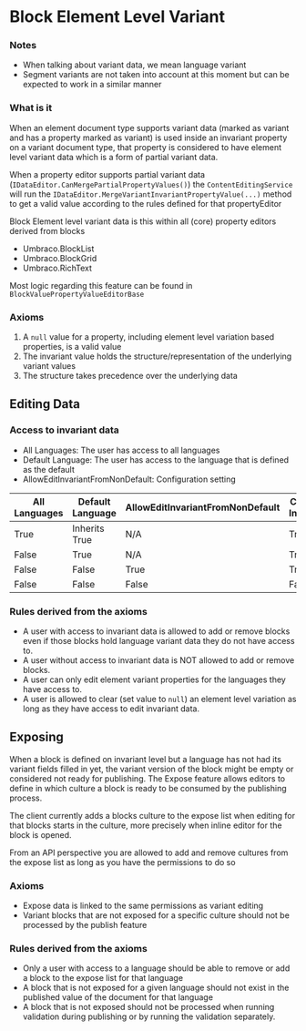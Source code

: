 # Block Element Level Variant

### Notes
- When talking about variant data, we mean language variant
- Segment variants are not taken into account at this moment but can be expected to work in a similar manner

### What is it
When an element document type supports variant data (marked as variant and has a property marked as variant) is used 
inside an invariant property on a variant document type, that property is considered to have element level variant data 
which is a form of partial variant data.

When a property editor supports partial variant data (`IDataEditor.CanMergePartialPropertyValues()`) the 
`ContentEditingService` will run the `IDataEditor.MergeVariantInvariantPropertyValue(...)` method to get a valid 
value according to the rules defined for that propertyEditor

Block Element level variant data is this within all (core) property editors derived from blocks
- Umbraco.BlockList
- Umbraco.BlockGrid
- Umbraco.RichText

Most logic regarding this feature can be found in `BlockValuePropertyValueEditorBase`

### Axioms
1. A `null` value for a property, including element level variation based properties, is a valid value
2. The invariant value holds the structure/representation of the underlying variant values
3. The structure takes precedence over the underlying data

## Editing Data

### Access to invariant data 
- All Languages: The user has access to all languages
- Default Language: The user has access to the language that is defined as the default
- AllowEditInvariantFromNonDefault: Configuration setting

| All Languages | Default Language | AllowEditInvariantFromNonDefault | Can Edit Invariant |
|---------------|------------------|----------------------------------|--------------------|
| True          | Inherits True    | N/A                              | True               |
| False         | True             | N/A                              | True               |
| False         | False            | True                             | True               |
| False         | False            | False                            | False              |


### Rules derived from the axioms
- A user with access to invariant data is allowed to add or remove blocks even if those blocks hold language variant 
data they do not have access to.
- A user without access to invariant data is NOT allowed to add or remove blocks.
- A user can only edit element variant properties for the languages they have access to.
- A user is allowed to clear (set value to `null`) an element level variation as long as they have access to edit invariant data.

## Exposing
When a block is defined on invariant level but a language has not had its variant fields filled in yet, 
the variant version of the block might be empty or considered not ready for publishing. The Expose feature allows 
editors to define in which culture a block is ready to be consumed by the publishing process.

The client currently adds a blocks culture to the expose list when editing for that blocks starts in the culture,
more precisely when inline editor for the block is opened.

From an API perspective you are allowed to add and remove cultures from the expose list as long as you have the permissions to do so 

### Axioms
- Expose data is linked to the same permissions as variant editing
- Variant blocks that are not exposed for a specific culture should not be processed by the publish feature

### Rules derived from the axioms
- Only a user with access to a language should be able to remove or add a block to the expose list for that language
- A block that is not exposed for a given language should not exist in the published value of the document for that language
- A block that is not exposed should not be processed when running validation during publishing or by running the validation separately.
